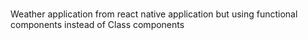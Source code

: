 #
Weather application from react native application but using functional components instead of Class components
